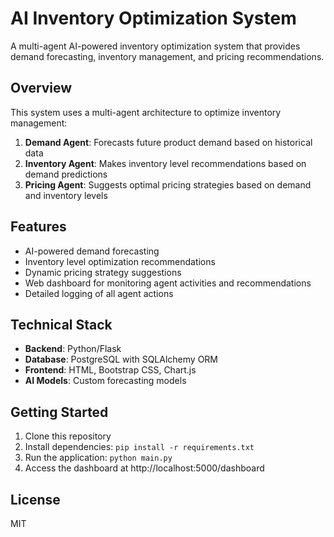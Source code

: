 # AI Inventory Optimization System

A multi-agent AI-powered inventory optimization system that provides demand forecasting, inventory management, and pricing recommendations.

## Overview

This system uses a multi-agent architecture to optimize inventory management:

1. **Demand Agent**: Forecasts future product demand based on historical data
2. **Inventory Agent**: Makes inventory level recommendations based on demand predictions
3. **Pricing Agent**: Suggests optimal pricing strategies based on demand and inventory levels

## Features

- AI-powered demand forecasting
- Inventory level optimization recommendations
- Dynamic pricing strategy suggestions
- Web dashboard for monitoring agent activities and recommendations
- Detailed logging of all agent actions

## Technical Stack

- **Backend**: Python/Flask
- **Database**: PostgreSQL with SQLAlchemy ORM
- **Frontend**: HTML, Bootstrap CSS, Chart.js
- **AI Models**: Custom forecasting models

## Getting Started

1. Clone this repository
2. Install dependencies: `pip install -r requirements.txt`
3. Run the application: `python main.py`
4. Access the dashboard at http://localhost:5000/dashboard

## License

MIT